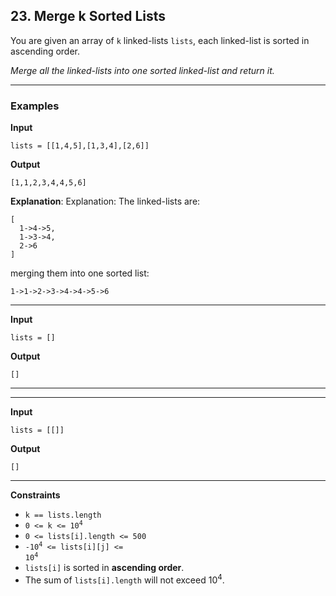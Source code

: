 ## 23. Merge k Sorted Lists

You are given an array of `k` linked-lists `lists`, each linked-list is sorted in ascending order.

*Merge all the linked-lists into one sorted linked-list and return it.*

---

### Examples

**Input**
```
lists = [[1,4,5],[1,3,4],[2,6]]
```

**Output**
```
[1,1,2,3,4,4,5,6]
```

**Explanation**: Explanation: The linked-lists are:
```
[
  1->4->5,
  1->3->4,
  2->6
]
```

merging them into one sorted list:

```
1->1->2->3->4->4->5->6
```

---

**Input**
```
lists = []
```

**Output**
```
[]
```

---

---

**Input**
```
lists = [[]]
```

**Output**
```
[]
```

---

**Constraints**
* `k == lists.length`
* <code>0 <= k <= 10<sup>4</sup></code>
* `0 <= lists[i].length <= 500`
* <code>-10<sup>4</sup> <= lists[i][j] <= 10<sup>4</sup></code>
* `lists[i]` is sorted in **ascending order**.
* The sum of `lists[i].length` will not exceed 10<sup>4</sup>.


